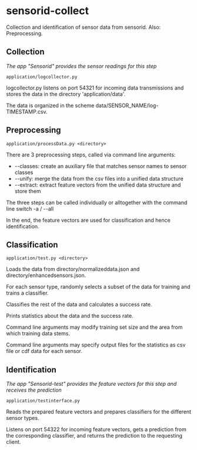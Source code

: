 sensorid-collect
================

Collection and identification of sensor data from sensorid. Also: Preprocessing.


Collection
----------

*The app "Sensorid" provides the sensor readings for this step*

    application/logcollector.py

logcollector.py listens on port 54321 for incoming data transmissions and stores the data in the directory 'application/data'.

The data is organized in the scheme data/SENSOR_NAME/log-TIMESTAMP.csv.


Preprocessing
-------------

    application/processData.py <directory>

There are 3 preprocessing steps, called via command line arguments:
  * --classes: create an auxiliary file that matches sensor names to sensor classes
  * --unify: merge the data from the csv files into a unified data structure
  * --extract: extract feature vectors from the unified data structure and store them

The three steps can be called individually or alltogether with the command line switch -a / --all

In the end, the feature vectors are used for classification and hence identification.


Classification
--------------

    application/test.py <directory>

Loads the data from directory/normalizeddata.json and directory/enhancedsensors.json.

For each sensor type, randomly selects a subset of the data for training and trains a classifier.

Classifies the rest of the data and calculates a success rate.

Prints statistics about the data and the success rate.

Command line arguments may modify training set size and the area from which training data stems.

Command line arguments may specify output files for the statistics as csv file or cdf data for each sensor.


Identification
--------------

*The app "Sensorid-test" provides the feature vectors for this step and receives the prediction*

    application/testinterface.py

Reads the prepared feature vectors and prepares classifiers for the different sensor types.

Listens on port 54322 for incoming feature vectors, gets a prediction from the corresponding classifier, and returns the prediction to the requesting client.